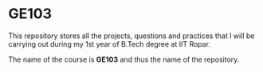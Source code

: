 # GE103
This repository stores all the projects, questions and practices that I will be carrying out during my 1st year of B.Tech degree at IIT Ropar.

The name of the course is **GE103** and thus the name of the repository.
